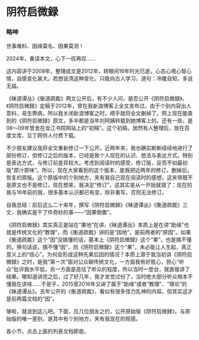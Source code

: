 # 阴符启微録

### 略呻

世事难料、因缘莫名、因果莫测！

2024年，重读本文，心下一叹再叹……

这内容讲于2008年，整理成文是2012年，转眼间16年时光已逝，心态心境心智心情，自感变化甚大。若想说清这种变化，只能向古人学习，道句：冷暖自知，多说无益。

《昧道谭丛》《衡道疏裁》两文公开后，有不少人问，是否公开《阴符启微録》。《阴符启微録》定稿于2012年，曾在我新浪博客上全文发布过。由于个别内容出人意料，易生弊病，所以我关闭新浪博客之时，顺手就将全文删掉了。网上现在能查到的《阴符启微録》原文，多半都是当年刘阿姨转载到她博客上的。还有一些，是08～09年曾发在龙江书院网站上的“初稿”。这个初稿，居然有人整理后，放在百度文库、豆丁网供人付费下载。

不少朋友建议我将全文重新修订一下公开。近两年来，我也确实断断续续地进行了部份修订，但修订之后的版本，已经是我个人现在的认识、想法与表达方式。特别是表达方式，与修订前差异较大。考虑到阅读时的感受，修订版，反而不如最初版“原汁原味”。所以，现在大家看到的这个版本，是我把近两年的修订，删掉后，恢复的原版。这个原版中的个别地方，夹有我自己现在阅读时的感想，这夹带既不是原文也不是修订。现在想来，我决定“修订”，这其实是从一开始就错了：现在的我与16年前的我，很多基本认识都已有变，除非重写，否则无法修订。

自我总结：前后这么二十来年，撰写《阴符启微録》《昧道谭丛》《衡道疏裁》三文，我确实是干了件奇妙的事——“因果倒置”。

《阴符启微録》其实真正是站在“果地”在讲，《昧道谭丛》本质上是在讲“助缘”也就是传统文化的“教理”，而《衡道疏裁》讲的是“因地”，是前两者的“原因”。如果《衡道疏裁》这个“因”没搞懂的话，基本上《阴符启微録》这个“果”，也是搞不懂的。换句话说，搞不懂“因”，则《阴符启微録》这个“果”，未必能让人生起，真正意义上的“信心”。为何会形成这种先果后因的情况？本质上源于我当初讲《阴符启微録》之时，是我“第一次”面对公众聊传统文化，一方面我有好胜心，担心“听众”批评我水平低，另一方面是高估了听众的程度，所以当时一登台，就直接讲了结果。哪知道讲完之后，过了好几年，我才发觉过份了，当时绝大部分听众根本不懂我在讲啥……于是乎，2015至2016年又讲了属于“助缘”或者“教理”、“理论”的《昧道谭丛》。去年公开的《衡道疏裁》，看似有很多怪力乱神的内容，但其实这才是前两篇文档的“因”。

够啦，就说到这儿吧。下面，应几位朋友之约，公开原始版《阴符启微録》。与原始版的唯一差别，是其中有个别地方，夹有我现在的观感。

各小节，点击上面的列表文档即是。
